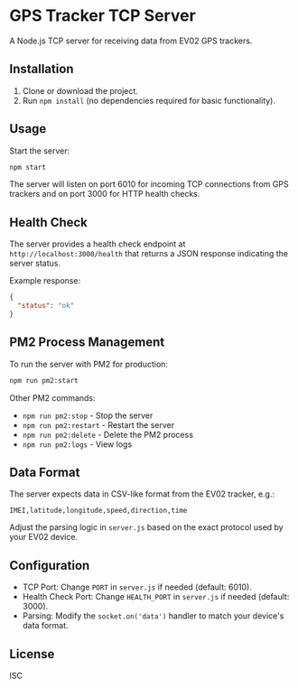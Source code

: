 # GPS Tracker TCP Server

A Node.js TCP server for receiving data from EV02 GPS trackers.

## Installation

1. Clone or download the project.
2. Run `npm install` (no dependencies required for basic functionality).

## Usage

Start the server:

```bash
npm start
```

The server will listen on port 6010 for incoming TCP connections from GPS trackers and on port 3000 for HTTP health checks.

## Health Check

The server provides a health check endpoint at `http://localhost:3000/health` that returns a JSON response indicating the server status.

Example response:
```json
{
  "status": "ok"
}
```

## PM2 Process Management

To run the server with PM2 for production:

```bash
npm run pm2:start
```

Other PM2 commands:

- `npm run pm2:stop` - Stop the server
- `npm run pm2:restart` - Restart the server
- `npm run pm2:delete` - Delete the PM2 process
- `npm run pm2:logs` - View logs

## Data Format

The server expects data in CSV-like format from the EV02 tracker, e.g.:

```
IMEI,latitude,longitude,speed,direction,time
```

Adjust the parsing logic in `server.js` based on the exact protocol used by your EV02 device.

## Configuration

- TCP Port: Change `PORT` in `server.js` if needed (default: 6010).
- Health Check Port: Change `HEALTH_PORT` in `server.js` if needed (default: 3000).
- Parsing: Modify the `socket.on('data')` handler to match your device's data format.

## License

ISC